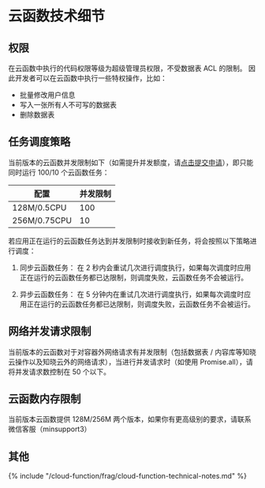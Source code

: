 # 云函数技术细节

## 权限

在云函数中执行的代码权限等级为超级管理员权限，不受数据表 ACL 的限制。
因此开发者可以在云函数中执行一些特权操作，比如：
- 批量修改用户信息
- 写入一张所有人不可写的数据表
- 删除数据表

## 任务调度策略

当前版本的云函数并发限制如下（如需提升并发额度，请[点击提交申请](https://jinshuju.net/f/oUGuT1)），即只能同时运行 100/10 个云函数任务：

| 配置   | 并发限制  |
|----------|---------|
| 128M/0.5CPU     | 100 |
| 256M/0.75CPU    | 10  |


若应用正在运行的云函数任务达到并发限制时接收到新任务，将会按照以下策略进行调度：

1. 同步云函数任务：
在 2 秒内会重试几次进行调度执行，如果每次调度时应用正在运行的云函数任务都已达限制，则调度失败，云函数任务不会被运行。

2. 异步云函数任务：
在 5 分钟内在重试几次进行调度执行，如果每次调度时应用正在运行的云函数任务都已达限制，则调度失败，云函数任务不会被运行。

## 网络并发请求限制

当前版本的云函数对于对容器外网络请求有并发限制（包括数据表 / 内容库等知晓云操作以及知晓云外的网络请求），当进行并发请求时（如使用 Promise.all），请将并发请求数控制在 50 个以下。

## 云函数内存限制

当前版本云函数提供 128M/256M 两个版本，如果你有更高级别的要求，请联系微信客服（minsupport3）

## 其他

{% include "/cloud-function/frag/cloud-function-technical-notes.md" %}
